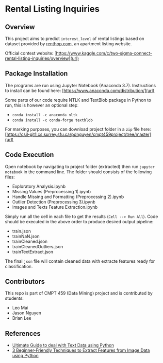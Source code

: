 # Rental Listing Inquiries

## Overview

This project aims to predict `interest_level` of rental listings based on dataset provided by [renthop.com](url), an apartment listing website.

Official contest website: [https://www.kaggle.com/c/two-sigma-connect-rental-listing-inquiries/overview](url)

## Package Installation

The programs are run using Jupyter Notebook (Anaconda 3.7). Instructions to install can be found here: [https://www.anaconda.com/distribution/](url)

Some parts of our code require NTLK and TextBlob package in Python to run, this is however an optional step:

- `conda install -c anaconda nltk`
- `conda install -c conda-forge textblob`


For marking purposes, you can download project folder in a `zip` file here: [https://csil-git1.cs.surrey.sfu.ca/pdnguyen/cmpt459project/tree/master](url)

## Code Execution

Open notebook by navigating to project folder (extracted) then run `jupyter notebook` in the command line. The folder should consists of the following files:

- Exploratory Analysis.ipynb
- Missing Values (Preprocessing 1).ipynb
- Handle Missing and Formatting (Preprocessing 2).ipynb
- Outlier Detection (Preprocessing 3).ipynb
- Images and Texts Feature Extraction.ipynb

Simply run all the cell in each file to get the results (`Cell --> Run All`). Code should be executed in the above order to produce desired output pipeline:

- train.json
- trainNaN.json
- trainCleaned.json
- trainCleanedOutliers.json 
- trainTextExtract.json

The final `json` file will contain cleaned data with extracte features ready for classification.

## Contributors

This repo is part of CMPT 459 (Data Mining) project and is contributed by students:

- Leo Mai
- Jason Nguyen
- Brian Lee

## References

- [Ultimate Guide to deal with Text Data using Python](https://www.analyticsvidhya.com/blog/2018/02/the-different-methods-deal-text-data-predictive-python/)
- [3 Beginner-Friendly Techniques to Extract Features from Image Data using Python](https://www.analyticsvidhya.com/blog/2019/08/3-techniques-extract-features-from-image-data-machine-learning-python/)